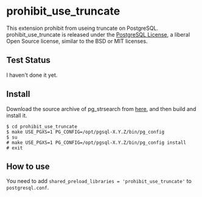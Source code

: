 # prohibit_use_truncate
This extension prohibit from useing truncate on PostgreSQL.
prohibit_use_truncate is released under the [PostgreSQL License](https://opensource.org/licenses/postgresql), a liberal Open Source license, similar to the BSD or MIT licenses.

## Test Status
I haven't done it yet.

## Install
Download the source archive of pg_strsearch from [here](https://github.com/shinyaaa/prohibit_use_truncate), and then build and install it.
```
$ cd prohibit_use_truncate
$ make USE_PGXS=1 PG_CONFIG=/opt/pgsql-X.Y.Z/bin/pg_config
$ su
# make USE_PGXS=1 PG_CONFIG=/opt/pgsql-X.Y.Z/bin/pg_config install
# exit
```
## How to use
You need to add `shared_preload_libraries = 'prohibit_use_truncate'` to `postgresql.conf`.
